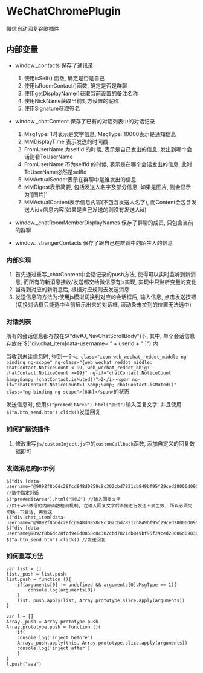 # WeChatChromePlugin
微信自动回复谷歌插件

## 内部变量
* window._contacts 保存了通讯录
    1. 使用isSelf() 函数, 确定是否是自己
    2. 使用isRoomContact()函数, 确定是否是群聊
    3. 使用getDisplayName()获取当前设置的备注名称
    4. 使用NickName获取当前对方设置的昵称
    5. 使用Signature获取签名
* window._chatContent 保存了已有的对话列表中的对话记录
    1. MsgType: 1时表示是文字信息, MsgType: 10000表示是通知信息
    2. MMDisplayTime 表示发送的时间戳
    3. FromUserName 为selfId 的时候, 表示是自己发出的信息, 发出到哪个会话则看ToUserName
    4. FromUserName 不为selfId 的时候, 表示是在哪个会话发出的信息, 此时ToUserName必然是selfId
    5. MMActualSender表示在群聊中是谁发出的信息
    6. MMDigest表示简要, 包括发送人名字及部分信息, 如果是图片, 则会显示为'[图片]'
    7. MMActualContent表示信息内容(不包含发送人名字), 而Content会包含发送人id+信息内容(如果是自己发送的则没有发送人id)

* window._chatRoomMemberDisplayNames 保存了群聊的成员, 只包含当前的群聊

* window._strangerContacts 保存了跟自己在群聊中的陌生人的信息


### 内部实现
1. 首先通过重写_chatContent中会话记录的push方法, 使得可以实时监听到新消息, 而所有的新消息接收/发送都交给微信原有js实现, 实现中只监听变量的变化
2. 当得到对应的新消息后, 根据对应规则去发送消息
3. 发送信息的方法为:使用js模拟切换到对应的会话框后, 输入信息, 点击发送按钮(切换对话框只能选中当前展示出来的对话框, 滚动条未拉到的位置无法选中)

### 对话列表
所有的会话信息都存放在$("div#J_NavChatScrollBody")下, 其中, 单个会话信息存放在`$("div.chat_item[data-username='" + userid + "']")`内

当收到未读信息时, 得到一个`<i class="icon web_wechat_reddot_middle ng-binding ng-scope" ng-class="{web_wechat_reddot_middle: chatContact.NoticeCount < 99, web_wechat_reddot_bbig: chatContact.NoticeCount >=99}" ng-if="chatContact.NoticeCount &amp;&amp; !chatContact.isMuted()">2</i>`
`<span ng-if="chatContact.NoticeCount>1 &amp;&amp; chatContact.isMuted()" class="ng-binding ng-scope">[6条]</span>`的状态

发送信息时, 使用`$("pre#editArea").html("测试")`输入回复文字, 并且使用`$("a.btn_send.btn").click()`发送回复

### 如何扩展该插件
1. 修改重写`js/customInject.js`中的`customCallback`函数, 添加自定义的回复数据即可


### 发送消息的js示例
```
$("div [data-username='@9092f8b6dc28fcd948d0858c8c302cbd7821cb849bf95f29ced28006d0903b00']").click() //选中指定对话
$("pre#editArea").html("测试") //输入回复文字
//由于web微信的内部函数检测机制, 在输入回复文字后直接进行发送不会生效, 所以必须先切换一下会话, 再发送
$("div.chat_item[data-username='@9092f8b6dc28fcd948d0858c8c302cbd7821cb849bf95f29ced28006d0903b00']").parent().next().children().click()
$("div [data-username@9092f8b6dc28fcd948d0858c8c302cbd7821cb849bf95f29ced28006d0903b00']").click()
$("a.btn_send.btn").click() //发送回复
```




### <span color='red'>如何重写方法 </span>
```
var list = []
list._push = list.push
list.push = function (){
    if(arguments[0] != undefined && arguments[0].MsgType == 1){
        console.log(arguments[0])
    }
    list._push.apply(list, Array.prototype.slice.apply(arguments))
}

var l = []
Array._push = Array.prototype.push
Array.prototype.push = function (){
    if(
    console.log('inject before')
    Array._push.apply(this, Array.prototype.slice.apply(arguments))
    console.log('inject after')
    }
}
l.push("aaa")
```
